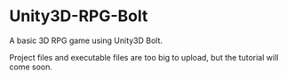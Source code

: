 # Unity3D-RPG-Bolt
A basic 3D RPG game using Unity3D Bolt.

Project files and executable files are too big to upload, but the tutorial will come soon.
